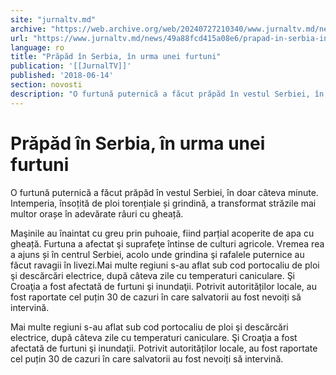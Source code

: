 ```yaml
---
site: "jurnaltv.md"
archive: "https://web.archive.org/web/20240727210340/www.jurnaltv.md/news/49a88fcd415a08e6/prapad-in-serbia-in-urma-unei-furtuni.html"
url: "https://www.jurnaltv.md/news/49a88fcd415a08e6/prapad-in-serbia-in-urma-unei-furtuni.html"
language: ro
title: "Prăpăd în Serbia, în urma unei furtuni"
publication: '[[JurnalTV]]'
published: '2018-06-14'
section: novosti
description: "O furtună puternică a făcut prăpăd în vestul Serbiei, în doar câteva minute. Intemperia, însoțită de ploi torențiale și grindină, a transformat străzile mai multor orașe în adevărate râuri cu gheață."
---
```


# Prăpăd în Serbia, în urma unei furtuni

O furtună puternică a făcut prăpăd în vestul Serbiei, în doar câteva minute. Intemperia, însoțită de ploi torențiale și grindină, a transformat străzile mai multor orașe în adevărate râuri cu gheață.

Maşinile au înaintat cu greu prin puhoaie, fiind parțial acoperite de apa cu gheață. Furtuna a afectat şi suprafeţe întinse de culturi agricole. Vremea rea a ajuns și în centrul Serbiei, acolo unde grindina şi rafalele puternice au făcut ravagii în livezi.Mai multe regiuni s-au aflat sub cod portocaliu de ploi şi descărcări electrice, după câteva zile cu temperaturi caniculare. Şi Croaţia a fost afectată de furtuni şi inundaţii. Potrivit autorităților locale, au fost raportate cel puțin 30 de cazuri în care salvatorii au fost nevoiți să intervină.

Mai multe regiuni s-au aflat sub cod portocaliu de ploi şi descărcări electrice, după câteva zile cu temperaturi caniculare. Şi Croaţia a fost afectată de furtuni şi inundaţii. Potrivit autorităților locale, au fost raportate cel puțin 30 de cazuri în care salvatorii au fost nevoiți să intervină.